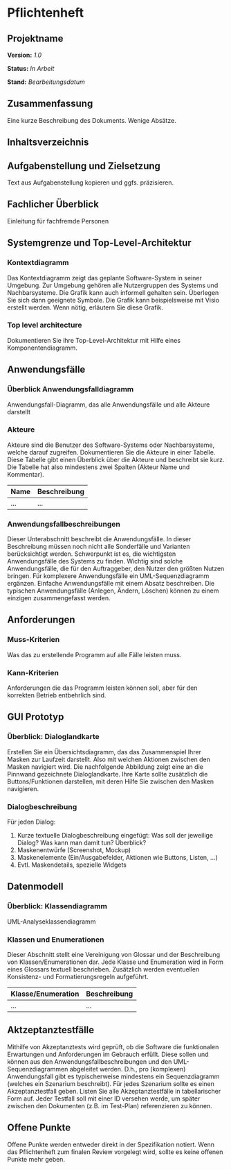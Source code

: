 # Pflichtenheft

## Projektname

__Version:__    *1.0*

__Status:__     *In Arbeit*

__Stand:__      *Bearbeitungsdatum*

## Zusammenfassung

Eine kurze Beschreibung des Dokuments. Wenige Absätze.

## Inhaltsverzeichnis

## Aufgabenstellung und Zielsetzung

Text aus Aufgabenstellung kopieren und ggfs. präzisieren.

## Fachlicher Überblick

Einleitung für fachfremde Personen

## Systemgrenze und Top-Level-Architektur

### Kontextdiagramm

Das Kontextdiagramm zeigt das geplante Software-System in seiner Umgebung. Zur Umgebung gehören alle Nutzergruppen des Systems und Nachbarsysteme. Die Grafik kann auch informell gehalten sein. Überlegen Sie sich dann geeignete Symbole. Die Grafik kann beispielsweise mit Visio erstellt werden. Wenn nötig, erläutern Sie diese Grafik.

### Top level architecture

Dokumentieren Sie ihre Top-Level-Architektur mit Hilfe eines Komponentendiagramm.

## Anwendungsfälle

### Überblick Anwendungsfalldiagramm

Anwendungsfall-Diagramm, das alle Anwendungsfälle und alle Akteure darstellt
### Akteure

Akteure sind die Benutzer des Software-Systems oder Nachbarsysteme, welche darauf zugreifen. Dokumentieren Sie die Akteure in einer Tabelle. Diese Tabelle gibt einen Überblick über die Akteure und beschreibt sie kurz. Die Tabelle hat also mindestens zwei Spalten (Akteur Name und Kommentar).

| Name | Beschreibung |
|------|--------------|
| ...  | ...          |


### Anwendungsfallbeschreibungen

Dieser Unterabschnitt beschreibt die Anwendungsfälle. In dieser Beschreibung müssen noch nicht alle Sonderfälle und Varianten berücksichtigt werden. Schwerpunkt ist es, die wichtigsten Anwendungsfälle des Systems zu finden. Wichtig sind solche Anwendungsfälle, die für den Auftraggeber, den Nutzer den größten Nutzen bringen.
Für komplexere Anwendungsfälle ein UML-Sequenzdiagramm ergänzen.
Einfache Anwendungsfälle mit einem Absatz beschreiben.
Die typischen Anwendungsfälle (Anlegen, Ändern, Löschen) können zu einem einzigen zusammengefasst werden.

## Anforderungen

### Muss-Kriterien

Was das zu erstellende Programm auf alle Fälle leisten muss.

### Kann-Kriterien

Anforderungen die das Programm leisten können soll, aber für den korrekten Betrieb entbehrlich sind.

## GUI Prototyp

### Überblick: Dialoglandkarte

Erstellen Sie ein Übersichtsdiagramm, das das Zusammenspiel Ihrer Masken zur Laufzeit darstellt. Also mit welchen Aktionen zwischen den Masken navigiert wird. Die nachfolgende Abbildung zeigt eine an die Pinnwand gezeichnete Dialoglandkarte. Ihre Karte sollte zusätzlich die Buttons/Funktionen darstellen, mit deren Hilfe Sie zwischen den Masken navigieren.

### Dialogbeschreibung

Für jeden Dialog:

1. Kurze textuelle Dialogbeschreibung eingefügt: Was soll der jeweilige Dialog? Was kann man damit tun? Überblick?
2. Maskenentwürfe (Screenshot, Mockup)
3. Maskenelemente (Ein/Ausgabefelder, Aktionen wie Buttons, Listen, …)
4. Evtl. Maskendetails, spezielle Widgets

## Datenmodell

### Überblick: Klassendiagramm

UML-Analyseklassendiagramm

### Klassen und Enumerationen

Dieser Abschnitt stellt eine Vereinigung von Glossar und der Beschreibung von Klassen/Enumerationen dar. Jede Klasse und Enumeration wird in Form eines Glossars textuell beschrieben. Zusätzlich werden eventuellen Konsistenz- und Formatierungsregeln aufgeführt.

| Klasse/Enumeration | Beschreibung |
|--------------------| ------------ |
| ...                | ...          |


## Aktzeptanztestfälle

Mithilfe von Akzeptanztests wird geprüft, ob die Software die funktionalen Erwartungen und Anforderungen im Gebrauch erfüllt. Diese sollen und können aus den Anwendungsfallbeschreibungen und den UML-Sequenzdiagrammen abgeleitet werden. D.h., pro (komplexen) Anwendungsfall gibt es typischerweise mindestens ein Sequenzdiagramm (welches ein Szenarium beschreibt). Für jedes Szenarium sollte es einen Akzeptanztestfall geben. Listen Sie alle Akzeptanztestfälle in tabellarischer Form auf.
Jeder Testfall soll mit einer ID versehen werde, um später zwischen den Dokumenten (z.B. im Test-Plan) referenzieren zu können.

## Offene Punkte

Offene Punkte werden entweder direkt in der Spezifikation notiert. Wenn das Pflichtenheft  zum finalen Review vorgelegt wird, sollte es keine offenen Punkte mehr geben.